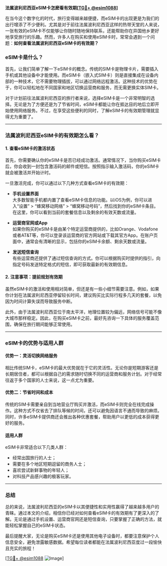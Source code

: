 **法属波利尼西亚eSIM卡怎麽看有效期[[TG💪+ @esim1088](https://t.me/s/esim1088)]**

在当今这个数字化的时代，旅行变得越来越便捷，而eSIM卡的出现更是为我们的出行增添了不少便利。尤其是对于前往法属波利尼西亚这样的热带天堂的人来说，一张有效的eSIM卡不仅能够让你随时随地保持联系，还能帮助你在异国他乡更好地享受旅行的乐趣。然而，许多人在购买和使用eSIM卡时，常常会遇到一个问题：**如何查看法属波利尼西亚eSIM卡的有效期？**

### eSIM卡是什么？

首先，让我们简单了解一下eSIM卡的概念。传统的SIM卡是物理卡片，需要插入手机或其他设备中才能使用。而eSIM卡（嵌入式SIM卡）则是直接集成在设备内部的一种技术，它不需要物理插拔，可以通过网络远程激活。这种技术的优势在于，你可以轻松地在不同国家和地区切换运营商和服务，而无需更换实体SIM卡。

对于计划前往法属波利尼西亚的旅行者来说，选择eSIM卡是一个非常明智的选择。无论是为了方便还是为了节省时间，eSIM卡都能让你在抵达目的地后立即开始使用网络服务。不过，在享受这些便利的同时，了解eSIM卡的有效期管理就显得尤为重要了。

---

### 法属波利尼西亚eSIM卡的有效期怎么看？

#### 1. 查看eSIM卡的激活状态

首先，你需要确认你的eSIM卡是否已经成功激活。通常情况下，当你购买eSIM卡后，你会收到一封包含激活码的邮件或短信。按照指示输入激活码，你的eSIM卡就会被激活并开始计时。

一旦激活完成，你可以通过以下几种方式查看eSIM卡的有效期：

- **手机设置界面**  
  大多数智能手机都内置了查看eSIM卡信息的功能。以iOS为例，你可以进入“设置” > “蜂窝移动网络” > “蜂窝移动号码”，然后找到你的eSIM卡条目。在这里，你可以看到当前的套餐信息以及剩余的有效天数或流量。

- **运营商官网或App**  
  如果你购买的eSIM卡是由某个特定运营商提供的，比如Orange、Vodafone或者AT&T等，你可以登录该运营商的官方网站或下载其官方App。在账户页面中，通常会有清晰的显示，包括你的eSIM卡余额、剩余天数或流量。

- **发送短信查询**  
  有些运营商还提供了通过短信查询的方式。你可以根据购买时提供的指引，向指定号码发送特定格式的短信，即可获取最新的有效期信息。

#### 2. 注意事项：提前规划有效期

虽然eSIM卡的激活和使用相对简单，但还是有一些小细节需要注意。例如，如果你计划在法属波利尼西亚停留较长时间，建议购买比实际行程多几天的套餐，以免因为时间计算失误而导致服务中断。

此外，由于法属波利尼西亚位于南太平洋，地理位置较为偏远，网络信号可能不像大城市那样稳定。因此，在购买eSIM卡之前，最好先咨询一下具体的服务覆盖范围，确保在旅行期间能够正常使用。

---

### eSIM卡的优势与适用人群

#### 优势一：灵活切换网络服务

相比传统SIM卡，eSIM卡的最大优势就在于它的灵活性。无论你是短期游客还是长期居住者，都可以根据自己的需求随时切换不同的运营商和服务计划。对于经常往返于多个国家的人士来说，这一点尤为重要。

#### 优势二：节省时间和成本

传统的SIM卡需要亲自到当地营业厅购买并激活，而eSIM卡则完全在线完成操作。这种方式不仅省去了排队等候的时间，还可以避免因语言不通而导致的麻烦。同时，许多eSIM卡提供商还会推出各种优惠套餐，帮助用户以更低的成本获得更好的服务。

#### 适用人群

eSIM卡非常适合以下几类人群：
- 经常出国旅行的人士；
- 需要在多个地区短期逗留的商务人士；
- 喜欢尝试新鲜事物的年轻人；
- 对科技产品感兴趣的极客玩家。

---

### 总结

总的来说，法属波利尼西亚的eSIM卡以其便捷性和实用性赢得了越来越多用户的青睐。通过本文的介绍，相信你已经对如何查看eSIM卡的有效期有了更深入的了解。无论是通过手机设置、运营商官网还是短信查询，只要掌握了正确的方法，就能轻松掌握自己的eSIM卡状态。

最后提醒大家，无论是购买eSIM卡还是使用其他电子设备时，都要注意保护个人信息安全，避免泄露敏感数据。希望每位读者都能在法属波利尼西亚度过一段愉快且充实的旅程！

[[TG💪+ @esim1088](https://t.me/s/esim1088) ![Image](https://i.postimg.cc/4NQfJmqS/Snipaste-2025-05-13-00-14-12.png)]